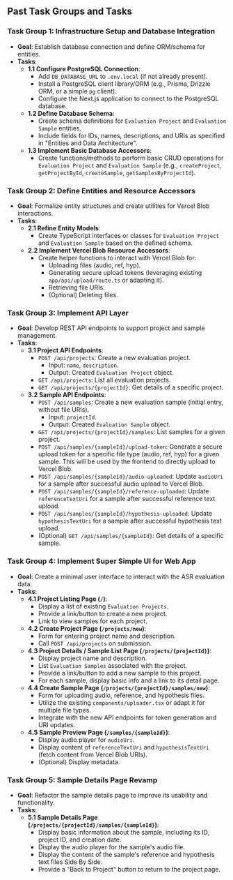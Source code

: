 ## Past Task Groups and Tasks

### Task Group 1: Infrastructure Setup and Database Integration

*   **Goal**: Establish database connection and define ORM/schema for entities.
*   **Tasks**:
    *   **1.1 Configure PostgreSQL Connection**:
        *   Add `DB_DATABASE_URL` to `.env.local` (if not already present).
        *   Install a PostgreSQL client library/ORM (e.g., Prisma, Drizzle ORM, or a simple `pg` client).
        *   Configure the Next.js application to connect to the PostgreSQL database.
    *   **1.2 Define Database Schema**:
        *   Create schema definitions for `Evaluation Project` and `Evaluation Sample` entities.
        *   Include fields for IDs, names, descriptions, and URIs as specified in "Entities and Data Architecture".
    *   **1.3 Implement Basic Database Accessors**:
        *   Create functions/methods to perform basic CRUD operations for `Evaluation Project` and `Evaluation Sample` (e.g., `createProject`, `getProjectById`, `createSample`, `getSamplesByProjectId`).

### Task Group 2: Define Entities and Resource Accessors

*   **Goal**: Formalize entity structures and create utilities for Vercel Blob interactions.
*   **Tasks**:
    *   **2.1 Refine Entity Models**:
        *   Create TypeScript interfaces or classes for `Evaluation Project` and `Evaluation Sample` based on the defined schema.
    *   **2.2 Implement Vercel Blob Resource Accessors**:
        *   Create helper functions to interact with Vercel Blob for:
            *   Uploading files (audio, ref, hyp).
            *   Generating secure upload tokens (leveraging existing `app/api/upload/route.ts` or adapting it).
            *   Retrieving file URIs.
            *   (Optional) Deleting files.

### Task Group 3: Implement API Layer

*   **Goal**: Develop REST API endpoints to support project and sample management.
*   **Tasks**:
    *   **3.1 Project API Endpoints**:
        *   `POST /api/projects`: Create a new evaluation project.
            *   Input: `name`, `description`.
            *   Output: Created `Evaluation Project` object.
        *   `GET /api/projects`: List all evaluation projects.
        *   `GET /api/projects/{projectId}`: Get details of a specific project.
    *   **3.2 Sample API Endpoints**:
        *   `POST /api/samples`: Create a new evaluation sample (initial entry, without file URIs).
            *   Input: `projectId`.
            *   Output: Created `Evaluation Sample` object.
        *   `GET /api/projects/{projectId}/samples`: List samples for a given project.
        *   `POST /api/samples/{sampleId}/upload-token`: Generate a secure upload token for a specific file type (audio, ref, hyp) for a given sample. This will be used by the frontend to directly upload to Vercel Blob.
        *   `POST /api/samples/{sampleId}/audio-uploaded`: Update `audioUri` for a sample after successful audio upload to Vercel Blob.
        *   `POST /api/samples/{sampleId}/reference-uploaded`: Update `referenceTextUri` for a sample after successful reference text upload.
        *   `POST /api/samples/{sampleId}/hypothesis-uploaded`: Update `hypothesisTextUri` for a sample after successful hypothesis text upload.
        *   (Optional) `GET /api/samples/{sampleId}`: Get details of a specific sample.

### Task Group 4: Implement Super Simple UI for Web App

*   **Goal**: Create a minimal user interface to interact with the ASR evaluation data.
*   **Tasks**:
    *   **4.1 Project Listing Page (`/`)**:
        *   Display a list of existing `Evaluation Projects`.
        *   Provide a link/button to create a new project.
        *   Link to view samples for each project.
    *   **4.2 Create Project Page (`/projects/new`)**:
        *   Form for entering project name and description.
        *   Call `POST /api/projects` on submission.
    *   **4.3 Project Details / Sample List Page (`/projects/{projectId}`)**:
        *   Display project name and description.
        *   List `Evaluation Samples` associated with the project.
        *   Provide a link/button to add a new sample to this project.
        *   For each sample, display basic info and a link to its detail page.
    *   **4.4 Create Sample Page (`/projects/{projectId}/samples/new`)**:
        *   Form for uploading audio, reference, and hypothesis files.
        *   Utilize the existing `components/uploader.tsx` or adapt it for multiple file types.
        *   Integrate with the new API endpoints for token generation and URI updates.
    *   **4.5 Sample Preview Page (`/samples/{sampleId}`)**:
        *   Display audio player for `audioUri`.
        *   Display content of `referenceTextUri` and `hypothesisTextUri` (fetch content from Vercel Blob URIs).
        *   (Optional) Display metadata.


### Task Group 5: Sample Details Page Revamp

*   **Goal**: Refactor the sample details page to improve its usability and functionality.
*   **Tasks**:
    *   **5.1 Sample Details Page (`/projects/{projectId}/samples/{sampleId}`)**:
        *   Display basic information about the sample, including its ID, project ID, and creation date.
        *   Display the audio player for the sample's audio file.
        *   Display the content of the sample's reference and hypothesis text files Side By Side.
        *   Provide a "Back to Project" button to return to the project page.